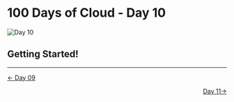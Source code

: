 # 100 Days of Cloud - Day 10
![Day 10](Day10.jpg)

## Getting Started!

---

<p align="left"><a href="../Day-09">← Day 09</a></p>
<p align="right"><a href="../Day-11">Day  11→</a></p>
